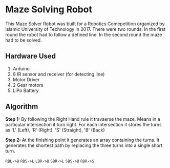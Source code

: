 # Maze Solving Robot

This Maze Solver Robot was built for a Robotics Comepetition organized by Islamic University of Technology in 2017. There were two rounds. In the first round the robot had to follow a defined line. In the second round the maze had to be solved. 

## Hardware Used
1. Arduino
2. 8 IR sensor and receiver (for detecting line)
3. Motor Driver
4. 2 Gear motors
5. LiPo Battery

## Algorithm
**Step 1:** By following the Right Hand rule it travaerse the maze. Means in a particular intersection it turn right. For each intersection it stores the turns as 'L' (Left), 'R' (Right), 'S' (Straight), 'B' (Back) 

**Step 2:** At the finishing point it generates an array containing the turns. It generates the shortest path by replacing the three turns into a single short turn. 

```RBL->B```
```RBS->L```
```LBR->B```
```SBR->L```
```SBS->B```
```RBR->S```
